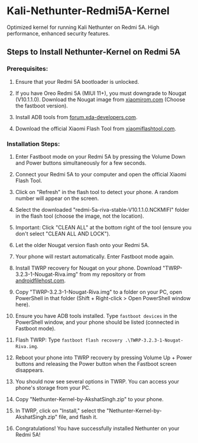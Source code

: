 # Kali-Nethunter-Redmi5A-Kernel
Optimized kernel for running Kali Nethunter on Redmi 5A. High performance, enhanced security features.

## Steps to Install Nethunter-Kernel on Redmi 5A

### Prerequisites:

1. Ensure that your Redmi 5A bootloader is unlocked.

2. If you have Oreo Redmi 5A (MIUI 11+), you must downgrade to Nougat (V10.1.1.0). Download the Nougat image from [xiaomirom.com](https://xiaomirom.com/en/download/redmi-5a-riva-stable-V10.1.1.0.NCKMIFI/) (Choose the fastboot version).

3. Install ADB tools from [forum.xda-developers.com](https://forum.xda-developers.com/attachments/adb-setup-1-4-3-zip.4623157/).

4. Download the official Xiaomi Flash Tool from [xiaomiflashtool.com](https://xiaomiflashtool.com/).

### Installation Steps:

1. Enter Fastboot mode on your Redmi 5A by pressing the Volume Down and Power buttons simultaneously for a few seconds.

2. Connect your Redmi 5A to your computer and open the official Xiaomi Flash Tool.

3. Click on "Refresh" in the flash tool to detect your phone. A random number will appear on the screen.

4. Select the downloaded "redmi-5a-riva-stable-V10.1.1.0.NCKMIFI" folder in the flash tool (choose the image, not the location).

5. Important: Click "CLEAN ALL" at the bottom right of the tool (ensure you don't select "CLEAN ALL AND LOCK").

6. Let the older Nougat version flash onto your Redmi 5A.

7. Your phone will restart automatically. Enter Fastboot mode again.

8. Install TWRP recovery for Nougat on your phone. Download "TWRP-3.2.3-1-Nougat-Riva.img" from my repository or from [androidfilehost.com](https://androidfilehost.com/?fid=1322778262904016475).

9. Copy "TWRP-3.2.3-1-Nougat-Riva.img" to a folder on your PC, open PowerShell in that folder (Shift + Right-click > Open PowerShell window here).

10. Ensure you have ADB tools installed. Type `fastboot devices` in the PowerShell window, and your phone should be listed (connected in Fastboot mode).

11. Flash TWRP: Type `fastboot flash recovery .\TWRP-3.2.3-1-Nougat-Riva.img`.

12. Reboot your phone into TWRP recovery by pressing Volume Up + Power buttons and releasing the Power button when the Fastboot screen disappears.

13. You should now see several options in TWRP. You can access your phone's storage from your PC.

14. Copy "Nethunter-Kernel-by-AkshatSingh.zip" to your phone.

15. In TWRP, click on "Install," select the "Nethunter-Kernel-by-AkshatSingh.zip" file, and flash it.

16. Congratulations! You have successfully installed Nethunter on your Redmi 5A!

